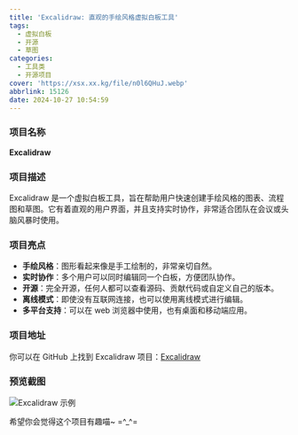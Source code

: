 ```yaml
---
title: 'Excalidraw: 直观的手绘风格虚拟白板工具'
tags:
  - 虚拟白板
  - 开源
  - 草图
categories:
  - 工具类
  - 开源项目
cover: 'https://xsx.xx.kg/file/n0l6QHuJ.webp'
abbrlink: 15126
date: 2024-10-27 10:54:59
---
```


### 项目名称
**Excalidraw**

### 项目描述
Excalidraw 是一个虚拟白板工具，旨在帮助用户快速创建手绘风格的图表、流程图和草图。它有着直观的用户界面，并且支持实时协作，非常适合团队在会议或头脑风暴时使用。

### 项目亮点
- **手绘风格**：图形看起来像是手工绘制的，非常亲切自然。
- **实时协作**：多个用户可以同时编辑同一个白板，方便团队协作。
- **开源**：完全开源，任何人都可以查看源码、贡献代码或自定义自己的版本。
- **离线模式**：即使没有互联网连接，也可以使用离线模式进行编辑。
- **多平台支持**：可以在 web 浏览器中使用，也有桌面和移动端应用。

### 项目地址
你可以在 GitHub 上找到 Excalidraw 项目：[Excalidraw](https://github.com/excalidraw/excalidraw)

### 预览截图
![Excalidraw 示例](https://camo.githubusercontent.com/6ec32694af5608860f01a5ca63d55ea6f28eaa3caec10e0cb86d9d1936c43bf4/68747470733a2f2f657863616c69647261772e6e7963332e63646e2e6469676974616c6f6365616e7370616365732e636f6d2f67697468756225324670726f647563745f73686f77636173652e706e67)

希望你会觉得这个项目有趣喵~ =^_^=